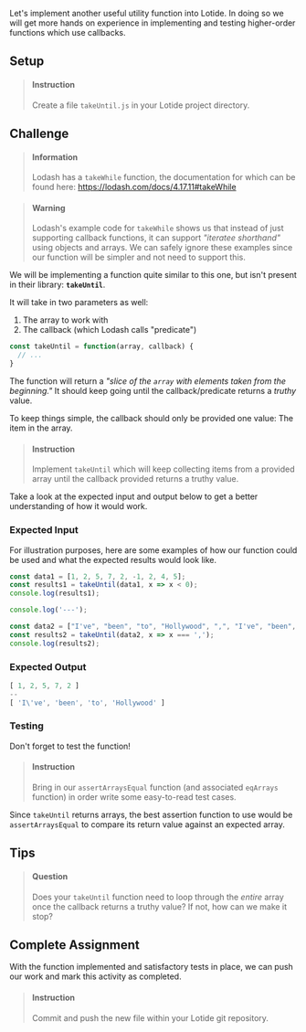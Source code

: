 

Let's implement another useful utility function into Lotide. In doing so we will get more hands on experience in implementing and testing higher-order functions which use callbacks.

## Setup

> #### Instruction
> Create a file `takeUntil.js` in your Lotide project directory.

## Challenge

> #### Information
> Lodash has a `takeWhile` function, the documentation for which can be found here: <https://lodash.com/docs/4.17.11#takeWhile>

<div></div>

> #### Warning
> Lodash's example code for `takeWhile` shows us that instead of just supporting callback functions, it can support _"iteratee shorthand"_ using objects and arrays. We can safely ignore these examples since our function will be simpler and not need to support this.

We will be implementing a function quite similar to this one, but isn't present in their library: **`takeUntil`**. 

It will take in two parameters as well:

1. The array to work with
2. The callback (which Lodash calls "predicate")

```javascript
const takeUntil = function(array, callback) {
  // ...
}
```

The function will return a _"slice of the `array` with elements taken from the beginning."_ It should keep going until the callback/predicate returns a _truthy_ value. 

To keep things simple, the callback should only be provided one value: The item in the array. 

> #### Instruction
> Implement `takeUntil` which will keep collecting items from a provided array until the callback provided returns a truthy value. 

Take a look at the expected input and output below to get a better understanding of how it would work.

### Expected Input

For illustration purposes, here are some examples of how our function could be used and what the expected results would look like.

```javascript
const data1 = [1, 2, 5, 7, 2, -1, 2, 4, 5];
const results1 = takeUntil(data1, x => x < 0);
console.log(results1);

console.log('---');

const data2 = ["I've", "been", "to", "Hollywood", ",", "I've", "been", "to", "Redwood"];
const results2 = takeUntil(data2, x => x === ',');
console.log(results2);
```

### Expected Output

```javascript
[ 1, 2, 5, 7, 2 ]
--
[ 'I\'ve', 'been', 'to', 'Hollywood' ]
```

### Testing

Don't forget to test the function!

> #### Instruction
> Bring in our `assertArraysEqual` function (and associated `eqArrays` function) in order write some easy-to-read test cases.

Since `takeUntil` returns arrays, the best assertion function to use would be `assertArraysEqual` to compare its return value against an expected array.

## Tips

> #### Question
> Does your `takeUntil` function need to loop through the _entire_ array once the callback returns a truthy value? If not, how can we make it stop?

## Complete Assignment

With the function implemented and satisfactory tests in place, we can push our work and mark this activity as completed.

> #### Instruction 
> Commit and push the new file within your Lotide git repository.
